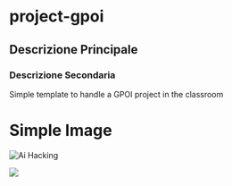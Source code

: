 # project-gpoi
## Descrizione Principale
### Descrizione Secondaria
Simple template to handle a GPOI project in the classroom

# Simple Image
![Ai Hacking](https://doqvf81n9htmm.cloudfront.net/data/TommyHuang_147/0913/hacker.jpg)

<a href="https://github.com/CICCIOSGAMINO/exide_vasche/graphs/contributors">
  <img src="https://contrib.rocks/image?repo=CICCIOSGAMINO/exide_vasche" />
</a>
